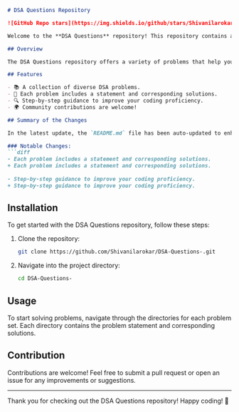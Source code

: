 ```markdown
# DSA Questions Repository

![GitHub Repo stars](https://img.shields.io/github/stars/Shivanilarokar/DSA-Questions-) ![GitHub forks](https://img.shields.io/github/forks/Shivanilarokar/DSA-Questions-) ![GitHub issues](https://img.shields.io/github/issues/Shivanilarokar/DSA-Questions-)

Welcome to the **DSA Questions** repository! This repository contains a collection of programming challenges designed to help developers practice and improve their Data Structures and Algorithms skills.

## Overview

The DSA Questions repository offers a variety of problems that help you sharpen your coding skills through hands-on practice. Whether you are a beginner or an experienced developer, this repository has something for everyone.

## Features

- 📚 A collection of diverse DSA problems.
- 📝 Each problem includes a statement and corresponding solutions.
- 🔍 Step-by-step guidance to improve your coding proficiency.
- 🌍 Community contributions are welcome!

## Summary of the Changes

In the latest update, the `README.md` file has been auto-updated to enhance clarity and presentation. Key changes include:

### Notable Changes:
```diff
- Each problem includes a statement and corresponding solutions.
+ Each problem includes a statement and corresponding solutions.
 
- Step-by-step guidance to improve your coding proficiency.
+ Step-by-step guidance to improve your coding proficiency.
```

## Installation

To get started with the DSA Questions repository, follow these steps:

1. Clone the repository:
   ```bash
   git clone https://github.com/Shivanilarokar/DSA-Questions-.git
   ```

2. Navigate into the project directory:
   ```bash
   cd DSA-Questions-
   ```

## Usage

To start solving problems, navigate through the directories for each problem set. Each directory contains the problem statement and corresponding solutions.

## Contribution

Contributions are welcome! Feel free to submit a pull request or open an issue for any improvements or suggestions.

---

Thank you for checking out the DSA Questions repository! Happy coding! 🚀
```